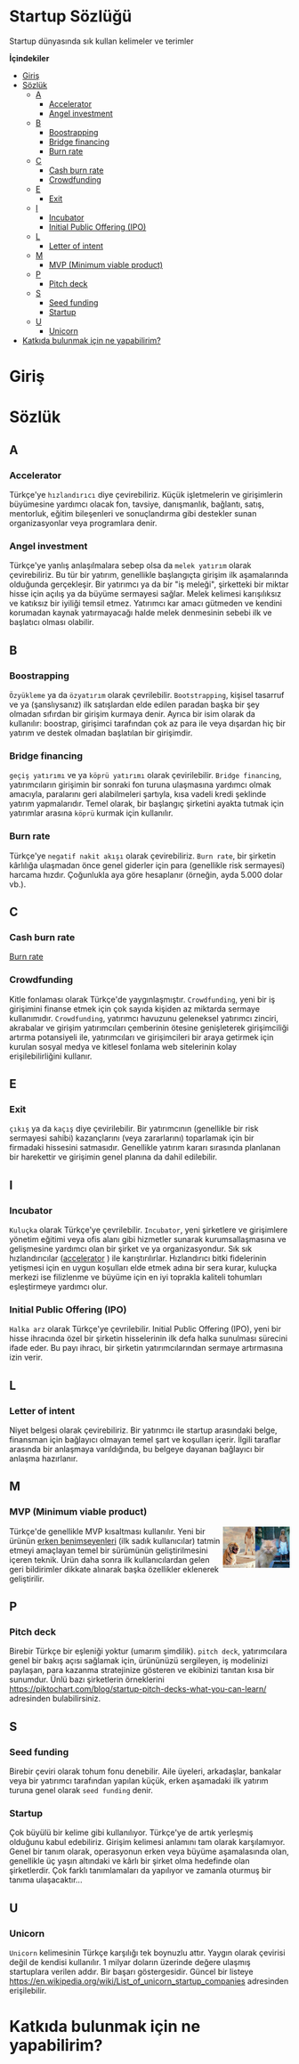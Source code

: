 # Startup Sözlüğü
Startup dünyasında sık kullan kelimeler ve terimler

<!-- START doctoc generated TOC please keep comment here to allow auto update -->
<!-- DON'T EDIT THIS SECTION, INSTEAD RE-RUN doctoc TO UPDATE -->
**İçindekiler**

- [Giriş](#giri%C5%9F)
- [Sözlük](#s%C3%B6zl%C3%BCk)
  - [A](#a)
    - [Accelerator](#accelerator)
    - [Angel investment](#angel-investment)
  - [B](#b)
    - [Boostrapping](#boostrapping)
    - [Bridge financing](#bridge-financing)
    - [Burn rate](#burn-rate)
  - [C](#c)
    - [Cash burn rate](#cash-burn-rate)
    - [Crowdfunding](#crowdfunding)
  - [E](#e)
    - [Exit](#exit)
  - [I](#i)
    - [Incubator](#incubator)
    - [Initial Public Offering (IPO)](#initial-public-offering-ipo)
  - [L](#l)
    - [Letter of intent](#letter-of-intent)
  - [M](#m)
    - [MVP (Minimum viable product)](#mvp-minimum-viable-product)
  - [P](#p)
    - [Pitch deck](#pitch-deck)
  - [S](#s)
    - [Seed funding](#seed-funding)
    - [Startup](#startup)
  - [U](#u)
    - [Unicorn](#unicorn)
- [Katkıda bulunmak için ne yapabilirim?](#katk%C4%B1da-bulunmak-i%C3%A7in-ne-yapabilirim)

<!-- END doctoc generated TOC please keep comment here to allow auto update -->

# Giriş

# Sözlük

## A

### Accelerator
Türkçe'ye `hızlandırıcı` diye çevirebiliriz. Küçük işletmelerin ve girişimlerin büyümesine yardımcı olacak fon, tavsiye, danışmanlık, bağlantı, satış, mentorluk, eğitim bileşenleri ve sonuçlandırma gibi destekler sunan organizasyonlar veya programlara denir.

### Angel investment
Türkçe'ye yanlış anlaşılmalara sebep olsa da `melek yatırım` olarak çevirebiliriz. Bu tür bir yatırım, genellikle başlangıçta girişim ilk aşamalarında olduğunda gerçekleşir. Bir yatırımcı ya da bir "iş meleği", şirketteki bir miktar hisse için açılış ya da büyüme sermayesi sağlar. Melek kelimesi karışılıksız ve katıksız bir iyiliği temsil etmez. Yatırımcı kar amacı gütmeden ve kendini korumadan kaynak yatırmayacağı halde melek denmesinin sebebi ilk ve başlatıcı olması olabilir.


## B

### Boostrapping
`Özyükleme` ya da `özyatırım` olarak çevrilebilir. `Bootstrapping`, kişisel tasarruf ve ya (şanslıysanız) ilk satışlardan elde edilen paradan başka bir şey olmadan sıfırdan bir girişim kurmaya denir. Ayrıca bir isim olarak da kullanılır: boostrap, girişimci tarafından çok az para ile veya dışardan hiç bir yatırım ve destek olmadan başlatılan bir girişimdir.

### Bridge financing
`geçiş yatırımı` ve ya `köprü yatırımı` olarak çevirilebilir. `Bridge financing`, yatırımcıların girişimin bir sonraki fon turuna ulaşmasına yardımcı olmak amacıyla, paralarını geri alabilmeleri şartıyla, kısa vadeli kredi şeklinde yatırım yapmalarıdır. Temel olarak, bir başlangıç şirketini ayakta tutmak için yatırımlar arasına `köprü` kurmak için kullanılır.

### Burn rate
Türkçe'ye `negatif nakit akışı` olarak çevirebiliriz. `Burn rate`, bir şirketin kârlılığa ulaşmadan önce genel giderler için para (genellikle risk sermayesi) harcama hızdır. Çoğunlukla aya göre hesaplanır (örneğin, ayda 5.000 dolar vb.).


## C

### Cash burn rate
[Burn rate](#burn-rate)

### Crowdfunding
Kitle fonlaması olarak Türkçe'de yaygınlaşmıştır. `Crowdfunding`, yeni bir iş girişimini finanse etmek için çok sayıda kişiden az miktarda sermaye kullanımıdır. `Crowdfunding`, yatırımcı havuzunu geleneksel yatırımcı zinciri, akrabalar ve girişim yatırımcıları çemberinin ötesine genişleterek girişimciliği artırma potansiyeli ile, yatırımcıları ve girişimcileri bir araya getirmek için kurulan sosyal medya ve kitlesel fonlama web sitelerinin kolay erişilebilirliğini kullanır.


## E

### Exit
`çıkış` ya da `kaçış` diye çevirilebilir. Bir yatırımcının (genellikle bir risk sermayesi sahibi) kazançlarını (veya zararlarını) toparlamak için bir firmadaki hissesini satmasıdır. Genellikle yatırım kararı sırasında planlanan bir harekettir ve girişimin genel planına da dahil edilebilir.


## I

### Incubator
`Kuluçka` olarak Türkçe'ye çevrilebilir. `Incubator`, yeni şirketlere ve girişimlere yönetim eğitimi veya ofis alanı gibi hizmetler sunarak kurumsallaşmasına ve gelişmesine yardımcı olan bir şirket ve ya organizasyondur. Sık sık  hızlandırıcılar ([accelerator](#accelerator) ) ile karıştırılırlar. Hızlandırıcı bitki fidelerinin yetişmesi için en uygun koşulları elde etmek adına bir sera kurar, kuluçka merkezi ise filizlenme ve büyüme için en iyi toprakla kaliteli tohumları eşleştirmeye yardımcı olur.

### Initial Public Offering (IPO)
`Halka arz` olarak Türkçe'ye çevrilebilir. Initial Public Offering (IPO), yeni bir hisse ihracında özel bir şirketin hisselerinin ilk defa halka sunulması sürecini ifade eder. Bu payı ihracı, bir şirketin yatırımcılarından sermaye artırmasına izin verir.


## L

### Letter of intent
Niyet belgesi olarak çevirebiliriz. Bir yatırımcı ile startup arasındaki belge, finansman için bağlayıcı olmayan temel şart ve koşulları içerir. İlgili taraflar arasında bir anlaşmaya varıldığında, bu belgeye dayanan bağlayıcı bir anlaşma hazırlanır.


## M

### MVP (Minimum viable product)
<a href="/assets/images/mvp.png"><img src="/assets/images/mvp.png" align="right" width="120px" ></a>
Türkçe'de genellikle MVP kısaltması kullanılır. Yeni bir ürünün [erken benimseyenleri](https://en.wikipedia.org/wiki/Early_adopter) (ilk sadık kullanıcılar) tatmin etmeyi amaçlayan temel bir sürümünün geliştirilmesini içeren teknik. Ürün daha sonra ilk kullanıcılardan gelen geri bildirimler dikkate alınarak başka özellikler eklenerek geliştirilir.


## P

### Pitch deck
Birebir Türkçe bir eşleniği yoktur (umarım şimdilik). `pitch deck`, yatırımcılara genel bir bakış açısı sağlamak için, ürününüzü sergileyen, iş modelinizi paylaşan, para kazanma stratejinize gösteren ve ekibinizi tanıtan kısa bir sunumdur. Ünlü bazı şirketlerin örneklerini https://piktochart.com/blog/startup-pitch-decks-what-you-can-learn/ adresinden bulabilirsiniz.


## S

### Seed funding
Birebir çeviri olarak tohum fonu denebilir. Aile üyeleri, arkadaşlar, bankalar veya bir yatırımcı tarafından yapılan küçük, erken aşamadaki ilk yatırım turuna genel olarak `seed funding` denir.

### Startup
Çok büyülü bir kelime gibi kullanılıyor. Türkçe'ye de artık yerleşmiş olduğunu kabul edebiliriz. Girişim kelimesi anlamını tam olarak karşılamıyor. Genel bir tanım olarak, operasyonun erken veya büyüme aşamalasında olan, genellikle üç yaşın altındaki ve kârlı bir şirket olma hedefinde olan şirketlerdir. Çok farklı tanımlamaları da yapılıyor ve zamanla oturmuş bir tanıma ulaşacaktır...



## U

### Unicorn
`Unicorn` kelimesinin Türkçe karşılığı tek boynuzlu attır. Yaygın olarak çevirisi değil de kendisi kullanılır. 1 milyar doların üzerinde değere ulaşmış startuplara verilen addır. Bir başarı göstergesidir. Güncel bir listeye https://en.wikipedia.org/wiki/List_of_unicorn_startup_companies adresinden erişilebilir.


# Katkıda bulunmak için ne yapabilirim?